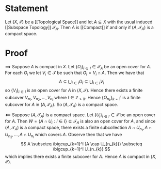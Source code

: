 # Statement

Let $(X, \mathcal{T})$ be a [[Topological Space]] and let $A \subseteq X$ with the usual induced [[Subspace Topology]] $\mathcal{T}_{A}$. Then $A$ is [[Compact]] if and only if $(A, \mathcal{T}_{A})$ is a compact space.

# Proof

$\implies$ Suppose $A$ is compact in $X$. Let $\left\{ O_{i} \right\}_{i \in I} \in \mathcal{T}_{A}$ be an open cover for $A$. For each $O_{i}$ we let $V_{i} \in \mathcal{T}$ be such that $O_{i} = V_{i} \cap A$. Then we have that
$$
A \subseteq \bigcup_{i \in I}O_{i} \subseteq \bigcup_{i \in I} V_{i}
$$
so $\left\{ V_{i} \right\}_{i \in I}$ is an open cover for $A$ in $(X, \mathcal{T})$. Hence there exists a finite subcover $V_{n_{1}}, V_{n_{2}}, \dots, V_{n_{l}}$ where $l \in \mathbb{Z}_{> 0}$. Hence $\left\{ O_{n_{k}} \right\}_{k=1}^l$ is a finite subcover for $A$ in $(A, \mathcal{T}_{A})$. So $(A, \mathcal{T}_{A})$ is a compact space.

$\impliedby$ Suppose $(A, \mathcal{T}_{A})$ is a compact space. Let $\left\{ U_{i}  \right\}_{i \in I} \in \mathcal{T}$ be an open cover for $A$. Then $W = \left\{ A \cap U_{i} : i \in I\right\} \subseteq \mathcal{T}_{A}$ is also an open cover for $A$, and since $(A, \mathcal{T}_{A})$ is a compact space, there exists a finite subcollection $A \cap U_{n_{1}}, A \cap U_{n_{2}}, \dots, A \cap U_{n_{l}}$ which covers $A$. Observe then that we have
$$
A \subseteq \bigcup_{k=1}^l (A \cap U_{n_{k}}) \subseteq \bigcup_{k=1}^l U_{n_{k}}
$$
which implies there exists a finite subcover for $A$. Hence $A$ is compact in $(X, \mathcal{T})$.